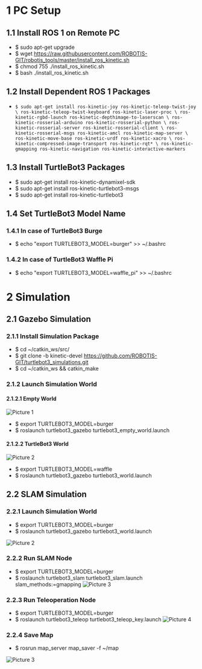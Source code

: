 # 1 PC Setup

## 1.1  Install ROS 1 on Remote PC
* $ sudo apt-get upgrade
* $ wget https://raw.githubusercontent.com/ROBOTIS-GIT/robotis_tools/master/install_ros_kinetic.sh
* $ chmod 755 ./install_ros_kinetic.sh 
* $ bash ./install_ros_kinetic.sh

## 1.2  Install Dependent ROS 1 Packages
* `$ sudo apt-get install ros-kinetic-joy ros-kinetic-teleop-twist-joy \
  ros-kinetic-teleop-twist-keyboard ros-kinetic-laser-proc \
  ros-kinetic-rgbd-launch ros-kinetic-depthimage-to-laserscan \
  ros-kinetic-rosserial-arduino ros-kinetic-rosserial-python \
  ros-kinetic-rosserial-server ros-kinetic-rosserial-client \
  ros-kinetic-rosserial-msgs ros-kinetic-amcl ros-kinetic-map-server \
  ros-kinetic-move-base ros-kinetic-urdf ros-kinetic-xacro \
  ros-kinetic-compressed-image-transport ros-kinetic-rqt* \
  ros-kinetic-gmapping ros-kinetic-navigation ros-kinetic-interactive-markers`

## 1.3  Install TurtleBot3 Packages
* $ sudo apt-get install ros-kinetic-dynamixel-sdk
* $ sudo apt-get install ros-kinetic-turtlebot3-msgs
* $ sudo apt-get install ros-kinetic-turtlebot3

## 1.4  Set TurtleBot3 Model Name

### 1.4.1 In case of TurtleBot3 Burge
* $ echo "export TURTLEBOT3_MODEL=burger" >> ~/.bashrc
### 1.4.2 In case of TurtleBot3 Waffle Pi 
* $ echo "export TURTLEBOT3_MODEL=waffle_pi" >> ~/.bashrc

# 2 Simulation

## 2.1 Gazebo Simulation
### 2.1.1 Install Simulation Package
* $ cd ~/catkin_ws/src/
* $ git clone -b kinetic-devel https://github.com/ROBOTIS-GIT/turtlebot3_simulations.git
* $ cd ~/catkin_ws && catkin_make

### 2.1.2 Launch Simulation World

#### 2.1.2.1 Empty World
![Picture 1](https://b.top4top.io/p_2060wyiqb1.png)
* $ export TURTLEBOT3_MODEL=burger
* $ roslaunch turtlebot3_gazebo turtlebot3_empty_world.launch

#### 2.1.2.2 TurtleBot3 World
![Picture 2](https://i.top4top.io/p_2027hse291.png)
* $ export TURTLEBOT3_MODEL=waffle
* $ roslaunch turtlebot3_gazebo turtlebot3_world.launch

## 2.2 SLAM Simulation

### 2.2.1 Launch Simulation World
* $ export TURTLEBOT3_MODEL=burger
* $ roslaunch turtlebot3_gazebo turtlebot3_world.launch

![Picture 2](https://c.top4top.io/p_2060m0mlt2.png)

### 2.2.2 Run SLAM Node
* $ export TURTLEBOT3_MODEL=burger
* $ roslaunch turtlebot3_slam turtlebot3_slam.launch slam_methods:=gmapping
![Picture 3](https://d.top4top.io/p_2060t24jx3.jpg)

### 2.2.3 Run Teleoperation Node
* $ export TURTLEBOT3_MODEL=burger
* $ roslaunch turtlebot3_teleop turtlebot3_teleop_key.launch
![Picture 4](https://e.top4top.io/p_2060a8hq34.png)

### 2.2.4 Save Map
* $ rosrun map_server map_saver -f ~/map

![Picture 3](https://d.top4top.io/p_2060t24jx3.jpg)
